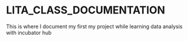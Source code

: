 # LITA_CLASS_DOCUMENTATION
This is where I document my first my project while learning data analysis with incubator hub
